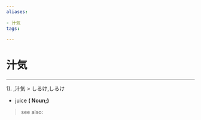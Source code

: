 ```yaml
---
aliases:
    
- 汁気
tags:
    
---
```


# 汁気
---
1).
,汁気 > しるけ,しるけ

- juice
**( Noun;)**
> see also: 
            